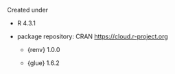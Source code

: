 Created under 

 * R 4.3.1 

 * package repository: CRAN https://cloud.r-project.org

   + {renv} 1.0.0

   + {glue} 1.6.2

